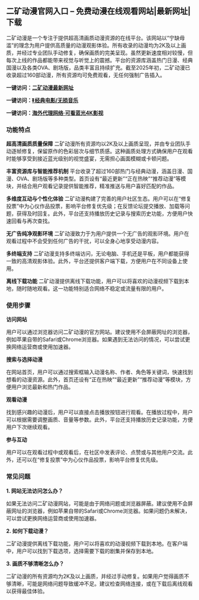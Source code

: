 <h2>二矿动漫官网入口 – 免费动漫在线观看网站|最新网址|下载</h2>
<p>二矿动漫是一个专注于提供超高清画质动漫资源的在线平台。该网站以“宁缺毋滥”的理念为用户提供高质量的动漫观影体验。所有收录的动漫均为2K及以上画质，并经过专业团队手动修复，确保画质的完美呈现。虽然更新速度相对较慢，但每次上线的作品都能带来视觉与听觉上的震撼。平台的资源库涵盖热门日漫、经典国漫以及各类OVA、剧场版，品类丰富且持续扩充。截至2025年初，二矿动漫已收录超过160部动漫，所有资源均可免费观看，无任何强制广告插入。</p>
<p><strong>一键访问：</strong><a href="https://www.litxdh.com/sites/er-kuang-dong-man.html"><strong>二矿动漫最新网址</strong></a></p>
<p><strong>一键访问：</strong><a href="https://pan.quark.cn/s/0db22432c259"><strong>⏬经典电影/无损音乐</strong></a></p>
<p><strong>一键访问：</strong><a href="http://ip.harmonylink.net/share/e82025"><strong>海外代理网络·可看蓝光4K影视</strong></a></p>
<h3><strong>功能特点</strong></h3>
<p><strong>超高清画质质量保障</strong> 二矿动漫所有资源均以2K及以上画质呈现，并由专业团队手动逐帧修复，保留原作的色彩层次与细节质感。这种画质处理方式确保用户在观看时能够享受到接近蓝光级别的视觉盛宴，无需担心画面模糊或卡顿问题。</p>
<p><strong>丰富资源库与智能推荐机制</strong> 平台收录了超过160部热门与经典动漫，涵盖日漫、国漫、OVA、剧场版等多种类型。首页设有“最近更新”“正在热映”“推荐动漫”等模块，并结合用户观看记录提供智能推荐，精准推送与用户喜好匹配的作品。</p>
<p><strong>多维度互动与个性化体验</strong> 二矿动漫构建了完善的用户社区生态。用户可以在“修复投票”中为心仪作品投票，影响平台修复优先级；在反馈论坛提交播放、加载等问题，获得及时回复。此外，平台还支持播放历史记录与搜索历史功能，方便用户快速回看与再次查找。</p>
<p><strong>无广告纯净观影环境</strong> 二矿动漫致力于为用户提供一个无广告的观影环境。用户在观看过程中不会受到任何广告的干扰，可以全身心地享受动漫内容。</p>
<p><strong>多终端支持</strong> 二矿动漫支持多终端访问，无论电脑、手机还是平板，用户都能获得一致的高清观影体验。此外，平台还提供客户端下载，方便用户在不同设备上使用。</p>
<p><strong>离线下载功能</strong> 二矿动漫提供离线下载功能，用户可以将喜欢的动漫视频下载到本地，随时随地观看。这一功能特别适合网络不稳定或流量有限的用户。</p>
<h3><strong>使用步骤</strong></h3>
<p><strong>访问网站</strong></p>
<p>用户可以通过浏览器访问二矿动漫的官方网站。建议使用不会屏蔽网址的浏览器，例如苹果自带的Safari或Chrome浏览器。如果遇到无法访问的情况，可以尝试更换网络运营商或使用加速器。</p>
<p><strong>搜索与选择动漫</strong></p>
<p>在网站首页，用户可以通过搜索框输入动漫名称、作者、角色等关键词，快速找到想看的动漫资源。此外，首页还设有“正在热映”“最近更新”“推荐动漫”等模块，方便用户浏览最新和热门作品。</p>
<p><strong>观看动漫</strong></p>
<p>找到感兴趣的动漫后，用户可以直接点击播放按钮进行观看。在播放过程中，用户可以根据需要调整画质、音量等参数。此外，平台还支持播放历史记录功能，方便用户下次继续观看。</p>
<p><strong>参与互动</strong></p>
<p>用户可以在观看过程中或观看后，在社区中发表评论、点赞或与其他用户交流。此外，还可以在“修复投票”中为心仪作品投票，影响平台修复优先级。</p>
<h3><strong>常见问题</strong></h3>
<p><strong>1. 网站无法访问怎么办？</strong></p>
<p>如果无法访问二矿动漫网站，可能是由于网络问题或浏览器屏蔽。建议使用不会屏蔽网址的浏览器，例如苹果自带的Safari或Chrome浏览器。如果问题仍未解决，可以尝试更换网络运营商或使用加速器。</p>
<p><strong>2. 如何下载动漫？</strong></p>
<p>二矿动漫提供离线下载功能，用户可以将喜欢的动漫视频下载到本地。在客户端中，用户可以找到下载选项，选择需要下载的剧集并保存到本地。</p>
<p><strong>3. 画质不够清晰怎么办？</strong></p>
<p>二矿动漫的所有资源均为2K及以上画质，并经过手动修复。如果用户觉得画质不够清晰，可能是网络问题导致缓冲不足。建议检查网络连接，或在下载后离线观看以获得最佳体验。</p>
